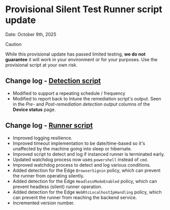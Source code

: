 # Provisional Silent Test Runner script update

Date: October 9th, 2025

> [!CAUTION]
> While this provisional update has passed limited testing, __we do not guarantee__ it will work in your environment or for your purposes. Use the provisional script at your own risk.

## Change log - [Detection script](./detection-script.ps1)

- Modified to support a repeating schedule / frequency
- Modified to report back to Intune the remediation script's output. Seen in the _Pre-_ and _Post-remediation detection output_ columns of the __Device status__ page.

## Change log - [Runner script](./silent-tester-runner-windows.ps1)

- Improved logging resilience.
- Improved timeout implementation to be date/time-based so it's unaffected by the machine going into sleep or hibernate.
- Improved script to detect and log if instanced runner is terminated early.
- Updated watchdog process now uses `powershell` instead of `cmd`.
- Improved watchdog process to detect and log various conditions.
- Added detection for the Edge `BrowserSignin` policy, which can prevent the runner from operating silently.
- Added detection for the Edge `HeadlessModeEnabled` policy, which can prevent headless (silent) runner operation.
- Added detection for the Edge `WebRtcLocalhostIpHandling` policy, which can prevent the runner from reaching the backend service.
- Incremented version number.
